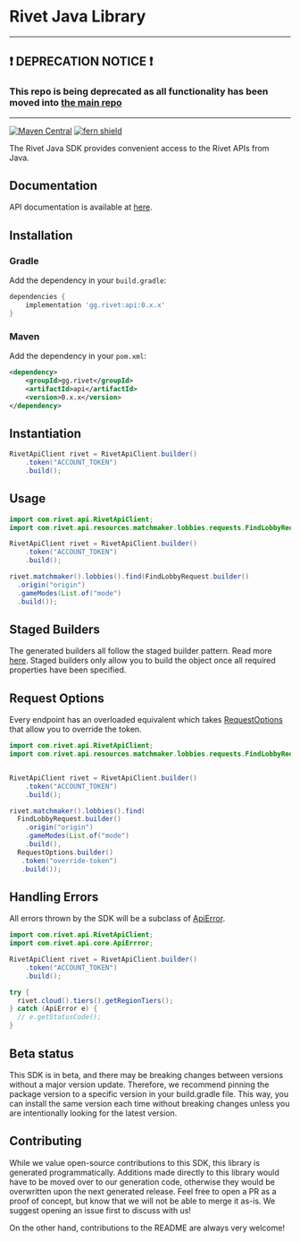 # Rivet Java Library

___

## ❗ DEPRECATION NOTICE ❗

### This repo is being deprecated as all functionality has been moved into [the main repo](https://github.com/rivet-gg/rivet) 
___

[![Maven Central](https://img.shields.io/maven-central/v/gg.rivet/api)](https://central.sonatype.com/artifact/gg.rivet/api) 
[![fern shield](https://img.shields.io/badge/%F0%9F%8C%BF-SDK%20generated%20by%20Fern-brightgreen)](https://buildwithfern.com/?utm_source=rivet-gg/rivet-java/readme)

The Rivet Java SDK provides convenient access to the Rivet APIs from Java. 

## Documentation

API documentation is available at [here](https://rivet.gg/docs).

## Installation

### Gradle

Add the dependency in your `build.gradle`:

```groovy
dependencies {
    implementation 'gg.rivet:api:0.x.x'
}
```

### Maven

Add the dependency in your `pom.xml`:

```xml
<dependency>
    <groupId>gg.rivet</groupId>
    <artifactId>api</artifactId>
    <version>0.x.x</version>
</dependency>
```

## Instantiation

```java
RivetApiClient rivet = RivetApiClient.builder()
    .token("ACCOUNT_TOKEN")
    .build();
```

## Usage

```java
import com.rivet.api.RivetApiClient;
import com.rivet.api.resources.matchmaker.lobbies.requests.FindLobbyRequest;

RivetApiClient rivet = RivetApiClient.builder()
    .token("ACCOUNT_TOKEN")
    .build();

rivet.matchmaker().lobbies().find(FindLobbyRequest.builder()
  .origin("origin")
  .gameModes(List.of("mode")
  .build());
```

## Staged Builders
The generated builders all follow the staged builder pattern. Read more [here](https://immutables.github.io/immutable.html#staged-builder). 
Staged builders only allow you to build the object once all required properties have been specified. 

## Request Options
Every endpoint has an overloaded equivalent which takes [RequestOptions](./src/main/java/com/rivet/api/core/RequestOptions.java)
that allow you to override the token.

```java
import com.rivet.api.RivetApiClient;
import com.rivet.api.resources.matchmaker.lobbies.requests.FindLobbyRequest;


RivetApiClient rivet = RivetApiClient.builder()
    .token("ACCOUNT_TOKEN")
    .build();

rivet.matchmaker().lobbies().find(
  FindLobbyRequest.builder()
    .origin("origin")
    .gameModes(List.of("mode")
    .build(), 
  RequestOptions.builder()
   .token("override-token")
   .build());
```

## Handling Errors
All errors thrown by the SDK will be a subclass of [ApiError](./src/main/java/com/rivet/api/core/ApiError.java). 

```java
import com.rivet.api.RivetApiClient;
import com.rivet.api.core.ApiErrror;

RivetApiClient rivet = RivetApiClient.builder()
    .token("ACCOUNT_TOKEN")
    .build();

try {
  rivet.cloud().tiers().getRegionTiers();
} catch (ApiError e) {
  // e.getStatusCode();
}
```

## Beta status

This SDK is in beta, and there may be breaking changes between versions without a major version update. Therefore, we recommend pinning the package version to a specific version in your build.gradle file. This way, you can install the same version each time without breaking changes unless you are intentionally looking for the latest version.

## Contributing

While we value open-source contributions to this SDK, this library is generated programmatically. Additions made directly to this library would have to be moved over to our generation code, otherwise they would be overwritten upon the next generated release. Feel free to open a PR as a proof of concept, but know that we will not be able to merge it as-is. We suggest opening an issue first to discuss with us!

On the other hand, contributions to the README are always very welcome!
